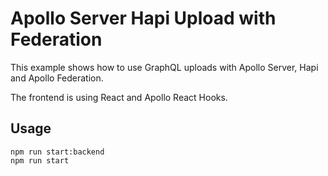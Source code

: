 # Apollo Server Hapi Upload with Federation

This example shows how to use GraphQL uploads with Apollo Server, Hapi and Apollo Federation.

The frontend is using React and Apollo React Hooks.

## Usage

```
npm run start:backend
npm run start
```
